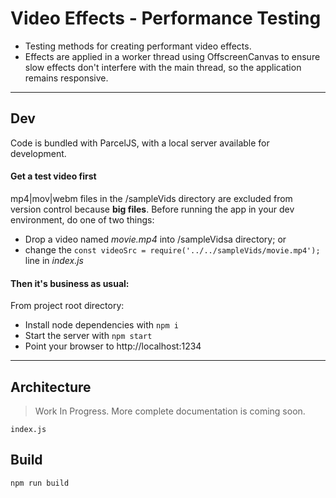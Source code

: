 # Video Effects - Performance Testing

- Testing methods for creating performant video effects.
- Effects are applied in a worker thread using OffscreenCanvas to ensure slow effects don't interfere with the main thread, so the application remains responsive.

---

## Dev

Code is bundled with ParcelJS, with a local server available for development.

#### Get a test video first

mp4|mov|webm files in the /sampleVids directory are excluded from version control because **big files**.
Before running the app in your dev environment, do one of two things:

- Drop a video named _movie.mp4_ into /sampleVidsa directory; or
- change the `const videoSrc = require('../../sampleVids/movie.mp4');` line in _index.js_

#### Then it's business as usual:

From project root directory:

- Install node dependencies with `npm i`
- Start the server with `npm start`
- Point your browser to http://localhost:1234

---

## Architecture

> Work In Progress. More complete documentation is coming soon.

`index.js`

## Build

`npm run build`

